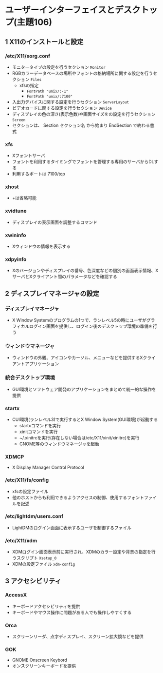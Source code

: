 # ユーザーインターフェイスとデスクトップ(主題106)

## 1 X11のインストールと設定

### /etc/X11/xorg.conf
- モニタータイプの設定を行うセクション ```Monitor```
- RGBカラーデータベースの場所やフォントの格納場所に関する設定を行うセクション ```Files```
	- xfsの指定
		- ```FontPath "unix/:-1"```
		- ```FontPath "unix/:7100"```
- 入出力デバイスに関する設定を行うセクション ```ServerLayout```
- ビデオカードに関する設定を行うセクション ```Device```
- ディスプレイの色の深さ(表示色数)や画面サイズをの設定を行うセクション ```Screen```
- セクションは、 Section セクション名 から始まり EndSection で終わる書式

### xfs
- Xフォントサーバ
- フォントを利用するタイミングでフォントを管理する専用のサーバからDLする
- 利用するポートは 7100/tcp

### xhost
- +は省略可能

### xvidtune
- ディスプレイの表示画面を調整するコマンド

### xwininfo
- Xウィンドウの情報を表示する

### xdpyinfo
- Xのバージョンやディスプレイの番号、色深度などの個別の画面表示情報、XサーバとXクライアント間のパラメータなどを確認する

## 2 ディスプレイマネージャの設定

### ディスプレイマネージャ
- X Window Systemのプログラムの1つで、ランレベル5の時にユーザがグラフィカルログイン画面を提供し、ログイン後のデスクトップ環境の準備を行う

### ウィンドウマネージャ
- ウィンドウの外観、アイコンやカーソル、メニューなどを提供するXクライアントアプリケーション

### 統合デスクトップ環境
- GUI環境とソフトウェア開発のアプリケーションをまとめて統一的な操作を提供

### startx
- CUI環境(ランレベル3)で実行するとX Window System(GUI環境)が起動する
    - startxコマンドを実行
    - xinitコマンドを実行
    - ~/.xinitrcを実行(存在しない場合は/etc/X11/xinit/xinitrc)を実行 
    - GNOME等のウィンドウマネージャを起動

### XDMCP
- X Display Manager Control Protocol

### /etc/X11/fs/config
- xfsの設定ファイル
- 他のホストからも利用できるようアクセスの制御、使用するフォントファイルを記述

### /etc/lightdm/users.conf
- LightDMのログイン画面に表示するユーザを制御するファイル

### /etc/X11/xdm
- XDMログイン画面表示前に実行され、XDMのカラー設定や背景の指定を行うスクリプト ```Xsetup_0```
- XDMの設定ファイル ```xdm-config```

## 3 アクセシビリティ

### AccessX
- キーボードアクセシビリティを提供
- キーボードやマウス操作に問題がある人でも操作しやすくする

### Orca
- スクリーンリーダ、点字ディスプレイ、スクリーン拡大鏡などを提供

### GOK
- GNOME Onscreen Keybord
- オンスクリーンキーボードを提供
